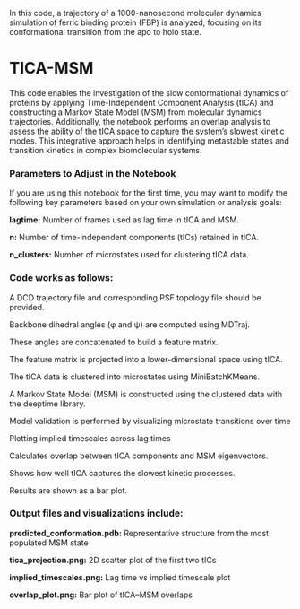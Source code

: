 
In this code, a trajectory of a 1000-nanosecond molecular dynamics simulation of ferric binding protein (FBP) is analyzed, focusing on its conformational transition from the apo to holo state.

# **TICA-MSM**

This code enables the investigation of the slow conformational dynamics of proteins by applying Time-Independent Component Analysis (tICA) and constructing a Markov State Model (MSM) from molecular dynamics trajectories. Additionally, the notebook performs an overlap analysis to assess the ability of the tICA space to capture the system’s slowest kinetic modes. This integrative approach helps in identifying metastable states and transition kinetics in complex biomolecular systems.

### **Parameters to Adjust in the Notebook**

If you are using this notebook for the first time, you may want to modify the following key parameters based on your own simulation or analysis goals:

**lagtime:** Number of frames used as lag time in tICA and MSM.

**n:** Number of time-independent components (tICs) retained in tICA.

**n_clusters:** Number of microstates used for clustering tICA data.

### **Code works as follows:**

A DCD trajectory file and corresponding PSF topology file should be provided.

Backbone dihedral angles (φ and ψ) are computed using MDTraj.

These angles are concatenated to build a feature matrix.

The feature matrix is projected into a lower-dimensional space using tICA.

The tICA data is clustered into microstates using MiniBatchKMeans.

A Markov State Model (MSM) is constructed using the clustered data with the deeptime library.

Model validation is performed by visualizing microstate transitions over time

Plotting implied timescales across lag times

Calculates overlap between tICA components and MSM eigenvectors.

Shows how well tICA captures the slowest kinetic processes.

Results are shown as a bar plot.

### **Output files and visualizations include:**

**predicted_conformation.pdb:** Representative structure from the most populated MSM state

**tica_projection.png:** 2D scatter plot of the first two tICs

**implied_timescales.png:** Lag time vs implied timescale plot

**overlap_plot.png:** Bar plot of tICA–MSM overlaps
